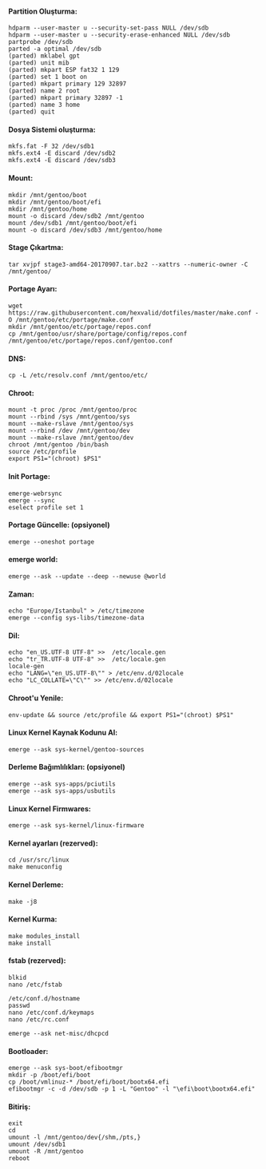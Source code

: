 #### Partition Oluşturma:
```
hdparm --user-master u --security-set-pass NULL /dev/sdb
hdparm --user-master u --security-erase-enhanced NULL /dev/sdb
partprobe /dev/sdb
parted -a optimal /dev/sdb
(parted) mklabel gpt
(parted) unit mib
(parted) mkpart ESP fat32 1 129
(parted) set 1 boot on
(parted) mkpart primary 129 32897
(parted) name 2 root
(parted) mkpart primary 32897 -1
(parted) name 3 home
(parted) quit
```

#### Dosya Sistemi oluşturma:
```
mkfs.fat -F 32 /dev/sdb1
mkfs.ext4 -E discard /dev/sdb2
mkfs.ext4 -E discard /dev/sdb3
```

#### Mount:
```
mkdir /mnt/gentoo/boot
mkdir /mnt/gentoo/boot/efi
mkdir /mnt/gentoo/home
mount -o discard /dev/sdb2 /mnt/gentoo
mount /dev/sdb1 /mnt/gentoo/boot/efi
mount -o discard /dev/sdb3 /mnt/gentoo/home
```
#### Stage Çıkartma:
```
tar xvjpf stage3-amd64-20170907.tar.bz2 --xattrs --numeric-owner -C /mnt/gentoo/
```

#### Portage Ayarı:
```
wget https://raw.githubusercontent.com/hexvalid/dotfiles/master/make.conf -O /mnt/gentoo/etc/portage/make.conf
mkdir /mnt/gentoo/etc/portage/repos.conf
cp /mnt/gentoo/usr/share/portage/config/repos.conf /mnt/gentoo/etc/portage/repos.conf/gentoo.conf
```

#### DNS:
```
cp -L /etc/resolv.conf /mnt/gentoo/etc/
```

#### Chroot:
```
mount -t proc /proc /mnt/gentoo/proc
mount --rbind /sys /mnt/gentoo/sys
mount --make-rslave /mnt/gentoo/sys
mount --rbind /dev /mnt/gentoo/dev
mount --make-rslave /mnt/gentoo/dev
chroot /mnt/gentoo /bin/bash
source /etc/profile
export PS1="(chroot) $PS1"
```

#### Init Portage:
```
emerge-webrsync
emerge --sync
eselect profile set 1
```

#### Portage Güncelle: (opsiyonel)
```
emerge --oneshot portage
```

#### emerge world:
```
emerge --ask --update --deep --newuse @world
```

#### Zaman:
```
echo "Europe/Istanbul" > /etc/timezone
emerge --config sys-libs/timezone-data
```

#### Dil:
```
echo "en_US.UTF-8 UTF-8" >>  /etc/locale.gen
echo "tr_TR.UTF-8 UTF-8" >>  /etc/locale.gen
locale-gen
echo "LANG=\"en_US.UTF-8\"" > /etc/env.d/02locale
echo "LC_COLLATE=\"C\"" >> /etc/env.d/02locale
```

#### Chroot'u Yenile:
```
env-update && source /etc/profile && export PS1="(chroot) $PS1"
```
#### Linux Kernel Kaynak Kodunu Al:
```
emerge --ask sys-kernel/gentoo-sources
```

#### Derleme Bağımlılıkları: (opsiyonel)
```
emerge --ask sys-apps/pciutils
emerge --ask sys-apps/usbutils
```
#### Linux Kernel Firmwares:
```
emerge --ask sys-kernel/linux-firmware
```

#### Kernel ayarları (rezerved):
```
cd /usr/src/linux
make menuconfig
```

#### Kernel Derleme:
```
make -j8
```

#### Kernel Kurma:
```
make modules_install
make install
```

#### fstab (rezerved):
```
blkid
nano /etc/fstab
```

```
/etc/conf.d/hostname
passwd
nano /etc/conf.d/keymaps
nano /etc/rc.conf

emerge --ask net-misc/dhcpcd
```

#### Bootloader:
```
emerge --ask sys-boot/efibootmgr
mkdir -p /boot/efi/boot
cp /boot/vmlinuz-* /boot/efi/boot/bootx64.efi
efibootmgr -c -d /dev/sdb -p 1 -L "Gentoo" -l "\efi\boot\bootx64.efi"
```

#### Bitiriş:
```
exit
cd
umount -l /mnt/gentoo/dev{/shm,/pts,}
umount /dev/sdb1
umount -R /mnt/gentoo
reboot
```
